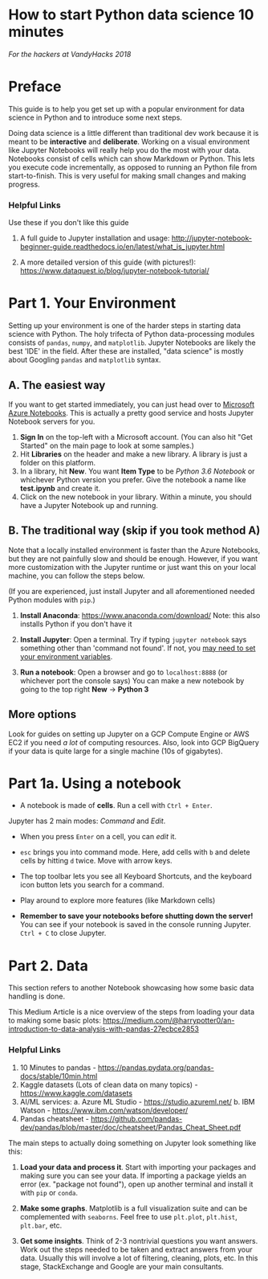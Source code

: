 # How to start Python data science 10 minutes
*For the hackers at VandyHacks 2018*

# Preface 
This guide is to help you get set up with a popular environment for data science in Python and to introduce some next steps.

Doing data science is a little different than traditional dev work because it is meant to be **interactive** and **deliberate**. Working on a visual environment like Jupyter Notebooks will really help you do the most with your data. Notebooks consist of cells which can show Markdown or Python. This lets you execute code incrementally, as opposed to running an Python file from start-to-finish. This is very useful for making small changes and making progress. 

### Helpful Links 
Use these if you don't like this guide

1. A full guide to Jupyter installation and usage: http://jupyter-notebook-beginner-guide.readthedocs.io/en/latest/what_is_jupyter.html

2. A more detailed version of this guide (with pictures!): https://www.dataquest.io/blog/jupyter-notebook-tutorial/

# Part 1. Your Environment 

Setting up your environment is one of the harder steps in starting data science with Python. The holy trifecta of Python data-processing modules consists of `pandas`, `numpy`, and `matplotlib`. Jupyter Notebooks are likely the best 'IDE' in the field. After these are installed, "data science" is mostly about Googling `pandas` and `matplotlib` syntax.

## A. The easiest way
If you want to get started immediately, you can just head over to [Microsoft Azure Notebooks](https://notebooks.azure.com). This is actually a pretty good service and hosts Jupyter Notebook servers for you. 
1. **Sign In** on the top-left with a Microsoft account. (You can also hit "Get Started" on the main page to look at some samples.)
2. Hit **Libraries** on the header and make a new library. A library is just a folder on this platform.
3. In a library, hit **New**. You want **Item Type** to be *Python 3.6 Notebook* or whichever Python version you prefer. Give the notebook a name like **test.ipynb** and create it.
4. Click on the new notebook in your library. Within a minute, you should have a Jupyter Notebook up and running. 

## B. The traditional way (skip if you took method A)
Note that a locally installed environment is faster than the Azure Notebooks, but they are not painfully slow and should be enough. However, if you want more customization with the Jupyter runtime or just want this on your local machine, you can follow the steps below. 

(If you are experienced, just install Jupyter and all aforementioned needed Python modules with `pip`.)

1. **Install Anaconda**: https://www.anaconda.com/download/ 
	Note: this also installs Python if you don't have it
2. **Install Jupyter**: 
	Open a terminal. Try if typing `jupyter notebook` says something other than 'command not found'. If not, you [may need to set your environment variables](https://stackoverflow.com/questions/44597662/conda-command-is-not-recognized-on-windows-10).

3. **Run a notebook**:
	Open a browser and go to `localhost:8888` (or whichever port the console says) 
	You can make a new notebook by going to the top right **New** -> **Python 3**

## More options
Look for guides on setting up Jupyter on a GCP Compute Engine or AWS EC2 if you need *a lot* of computing resources. Also, look into GCP BigQuery if your data is quite large for a single machine (10s of gigabytes). 

# Part 1a. Using a notebook 
- A notebook is made of **cells**. Run a cell with `Ctrl + Enter`. 

Jupyter has 2 main modes: *Command* and *Edit*. 
- When you press `Enter` on a cell, you can *edit* it. 
- `esc` brings you into command mode. Here, add cells with `b` and delete cells by hitting `d` twice. Move with arrow keys. 
- The top toolbar lets you see all Keyboard Shortcuts, and the keyboard icon button lets you search for a command.
- Play around to explore more features (like Markdown cells)

- **Remember to save your notebooks before shutting down the server!** You can see if your notebook is saved in the console running Jupyter. `Ctrl + C` to close Jupyter. 

# Part 2. Data 
This section refers to another Notebook showcasing how some basic data handling is done. 

This Medium Article is a nice overview of the steps from loading your data to making some basic plots: https://medium.com/@harrypotter0/an-introduction-to-data-analysis-with-pandas-27ecbce2853

### Helpful Links 

1. 10 Minutes to pandas - https://pandas.pydata.org/pandas-docs/stable/10min.html 
2. Kaggle datasets (Lots of clean data on many topics) - https://www.kaggle.com/datasets
3. AI/ML services:
	a. Azure ML Studio - https://studio.azureml.net/
	b. IBM Watson - https://www.ibm.com/watson/developer/
4. Pandas cheatsheet - https://github.com/pandas-dev/pandas/blob/master/doc/cheatsheet/Pandas_Cheat_Sheet.pdf 


The main steps to actually doing something on Jupyter look something like this:

1. **Load your data and process it**. Start with importing your packages and making sure you can see your data. If importing a package yields an error (ex. "package not found"), open up another terminal and install it with `pip` or `conda`. 

2. **Make some graphs**. Matplotlib is a full visualization suite and can be complemented with `seaborns`. Feel free to use `plt.plot`, `plt.hist`, `plt.bar`, etc. 

3. **Get some insights**. Think of 2-3 nontrivial questions you want answers. Work out the steps needed to be taken and extract answers from your data. Usually this will involve a lot of filtering, cleaning, plots, etc. In this stage, StackExchange and Google are your main consultants. 






